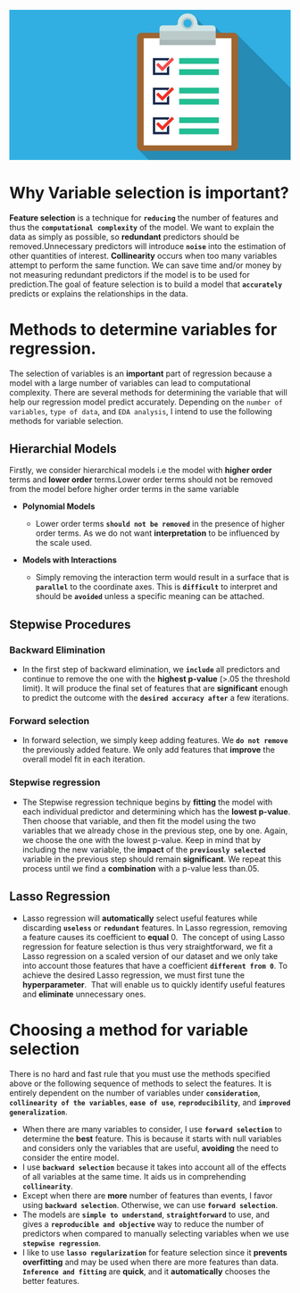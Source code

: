![Feature selection](/docs/assets/img/checklist.png)

# **Why Variable selection is important?**

**Feature selection** is a technique for **`reducing`** the number of features and thus the **`computational complexity`** of the model. We want to explain the data as simply as 
possible, so **redundant** predictors should be removed.Unnecessary predictors will introduce **`noise`** into the estimation of other quantities of interest. **Collinearity** 
occurs when too many variables attempt to perform the same function. We can save time and/or money by not measuring redundant predictors if the model is to be used 
for prediction.The goal of feature selection is to build a model that **`accurately`** predicts or explains the relationships in the data.

# **Methods to determine variables for regression.**

The selection of variables is an **important** part of regression because a model with a large number of variables can lead to computational complexity. There are
several methods for determining the variable that will help our regression model predict accurately. Depending on the `number of variables`, `type of data`, and 
`EDA analysis`, I intend to use the following methods for variable selection.
 
## Hierarchial Models
  Firstly, we consider hierarchical models i.e the model with **higher order** terms and **lower order** terms.Lower order terms should not be removed 
  from the model before higher order terms in the same variable
  
  - **Polynomial Models**
    - Lower order terms **`should not be removed`** in the presence of higher order terms. As we do not want **interpretation** to be influenced by the scale used.
    
  - **Models with Interactions**
    - Simply removing the interaction term would result in a surface that is **`parallel`** to the coordinate axes. This is **`difficult`** to interpret and should be **`avoided`** unless a specific meaning can be attached.
      
## Stepwise Procedures

### Backward Elimination
   - In the first step of backward elimination, we **`include`** all predictors and continue to remove the one with the **highest p-value** (>.05 the threshold limit). It will produce the final set of features that are **significant** enough to predict the outcome with the **`desired accuracy after`** a few iterations.
   
### Forward selection
  - In forward selection, we simply keep adding features. We **`do not remove`** the previously added feature. We only add features that **improve** the overall model fit in each iteration.

### Stepwise regression
  - The Stepwise regression technique begins by **fitting** the model with each individual predictor and determining which has the **lowest p-value**. Then choose that variable, and then fit the model using the two variables that we already chose in the previous step, one by one. Again, we choose the one with the lowest p-value. Keep in mind that by including the new variable, the **impact** of the **`previously selected`** variable in the previous step should remain **significant**. We repeat this process until we find a **combination** with a p-value less than.05.

## **Lasso Regression**
  - Lasso regression will **automatically** select useful features while discarding **`useless`** or **`redundant`** features. In Lasso regression, removing a feature causes its coefficient to **equal** 0.  The concept of using Lasso regression for feature selection is thus very straightforward, we fit a Lasso regression on a scaled version of our dataset and we only take into account those features that have a coefficient **`different from 0`**. To achieve the desired Lasso regression, we must first tune the **hyperparameter**.  That will enable us to quickly identify useful features and **eliminate** unnecessary ones.

# **Choosing a method for variable selection**

There is no hard and fast rule that you must use the methods specified above or the following sequence of methods to select the features. It is entirely dependent on the number of variables under **`consideration`**, **`collinearity of the variables`**, **`ease of use`**, **`reproducibility`**, and **`improved generalization`**.

- When there are many variables to consider, I use **`forward selection`** to determine the **best** feature. This is because it starts with null variables and considers only the variables that are useful, **avoiding** the need to consider the entire model.
- I use **`backward selection`** because it takes into account all of the effects of all variables at the same time. It aids us in comprehending **`collinearity`**.
- Except when there are **more** number of features than events, I favor using **`backward selection`**. Otherwise, we can use **`forward selection`**.
- The models are **`simple to understand`**, **`straightforward`** to use, and gives a **`reproducible and objective`** way to reduce the number of predictors when compared to manually selecting variables when we use **`stepwise regression`**.
- I like to use **`lasso regularization`** for feature selection since it **prevents overfitting** and may be used when there are more features than data. **`Inference and fitting`** are **quick**, and it **automatically** chooses the better features.
